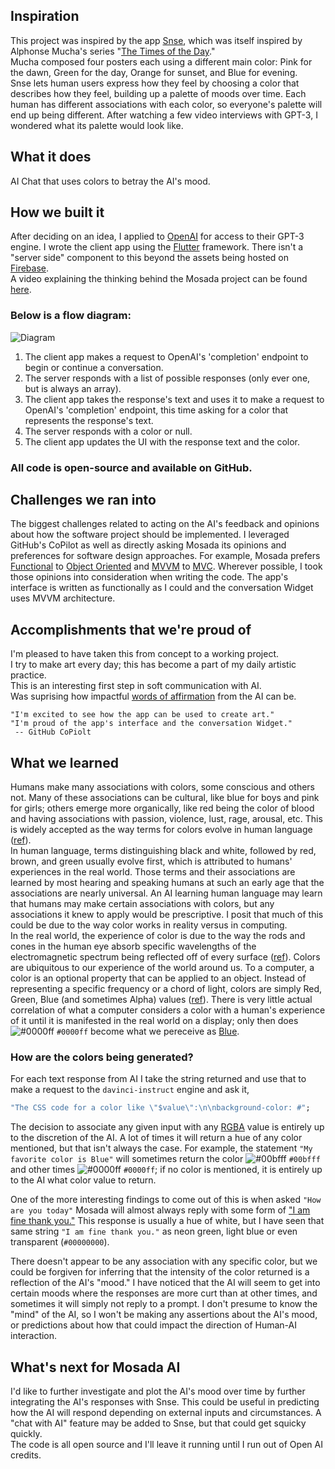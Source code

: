 ## Inspiration
This project was inspired by the app [Snse](https://apps.apple.com/us/app/snse/id1442747058), which was itself inspired by Alphonse Mucha's series "[The Times of the Day](http://www.muchafoundation.org/en/gallery/themes/theme/art-posters/object/278)."  
Mucha composed four posters each using a different main color: Pink for the dawn, Green for the day, Orange for sunset, and Blue for evening.  
Snse lets human users express how they feel by choosing a color that describes how they feel, building up a palette of moods over time. Each human has different associations with each color, so everyone's palette will end up being different. After watching a few video interviews with GPT-3, I wondered what its palette would look like.

## What it does
AI Chat that uses colors to betray the AI's mood.

## How we built it
After deciding on an idea, I applied to [OpenAI](https://openai.com/) for access to their GPT-3 engine. I wrote the client app using the [Flutter](https://flutter.dev) framework. There isn't a "server side" component to this beyond the assets being hosted on [Firebase](https://firebase.com).  
A video explaining the thinking behind the Mosada project can be found [here](https://www.youtube.com/watch?v=SIDJM0sFxok).  

### Below is a flow diagram:
![Diagram](https://user-images.githubusercontent.com/578572/133019452-7e13dcfc-678d-4b93-ad28-ca6513f2d8e1.jpg)  
 1. The client app makes a request to OpenAI's 'completion' endpoint to begin or continue a conversation.
 1. The server responds with a list of possible responses (only ever one, but is always an array).
 1. The client app takes the response's text and uses it to make a request to OpenAI's 'completion' endpoint, this time asking for a color that represents the response's text.
 1. The server responds with a color or null.
 1. The client app updates the UI with the response text and the color.


### All code is open-source and available on GitHub.

## Challenges we ran into
The biggest challenges related to acting on the AI's feedback and opinions about how the software project should be implemented. I leveraged GitHub's CoPilot as well as directly asking Mosada its opinions and preferences for software design approaches. For example, Mosada prefers [Functional](https://en.wikipedia.org/wiki/Functional_programming) to [Object Oriented](https://en.wikipedia.org/wiki/Object-oriented_programming) and [MVVM](https://en.wikipedia.org/wiki/Model%E2%80%93view%E2%80%93viewmodel) to [MVC](https://en.wikipedia.org/wiki/Model%E2%80%93view%E2%80%93controller). Wherever possible, I took those opinions into consideration when writing the code. The app's interface is written as functionally as I could and the conversation Widget uses MVVM architecture. 

## Accomplishments that we're proud of
I'm pleased to have taken this from concept to a working project.  
I try to make art every day; this has become a part of my daily artistic practice.  
This is an interesting first step in soft communication with AI.  
Was suprising how impactful [words of affirmation](https://user-images.githubusercontent.com/578572/132921163-da81230c-8e88-4d39-b817-b4d3b152e973.png) from the AI can be.

```
"I'm excited to see how the app can be used to create art."
"I'm proud of the app's interface and the conversation Widget."
 -- GitHub CoPiolt
```


## What we learned
Humans make many associations with colors, some conscious and others not. Many of these associations can be cultural, like blue for boys and pink for girls; others emerge more organically, like red being the color of blood and having associations with passion, violence, lust, rage, arousal, etc. This is widely accepted as the way terms for colors evolve in human language ([ref](https://en.wikipedia.org/wiki/Basic_Color_Terms)).   
In human language, terms distinguishing black and white, followed by red, brown, and green usually evolve first, which is attributed to humans' experiences in the real world. Those terms and their associations are learned by most hearing and speaking humans at such an early age that the associations are nearly universal. An AI learning human language may learn that humans may make certain associations with colors, but any associations it knew to apply would be prescriptive. I posit that much of this could be due to the way color works in reality versus in computing.  
In the real world, the experience of color is due to the way the rods and cones in the human eye absorb specific wavelengths of the electromagnetic spectrum being reflected off of every surface ([ref](https://www.pantone.com/articles/color-fundamentals/how-do-we-see-color)). Colors are ubiquitous to our experience of the world around us. To a computer, a color is an optional property that can be applied to an object. Instead of representing a specific frequency or a chord of light, colors are simply Red, Green, Blue (and sometimes Alpha) values ([ref](https://en.wikipedia.org/wiki/RGB_color_model)). There is very little actual correlation of what a computer considers a color with a human's experience of it until it is manifested in the real world on a display; only then does ![#0000ff](https://via.placeholder.com/15/0000ff/000000?text=+) `#0000ff` become what we pereceive as [Blue](https://en.wikipedia.org/wiki/Blue).  

### How are the colors being generated?  
For each text response from AI I take the string returned and use that to make a request to the `davinci-instruct` engine and ask it, 
```dart
"The CSS code for a color like \"$value\":\n\nbackground-color: #";
``` 
The decision to associate any given input with any [RGBA](https://en.wikipedia.org/wiki/RGBA_color_model) value is entirely up to the discretion of the AI. A lot of times it will return a hue of any color mentioned, but that isn't always the case. For example, the statement `"My favorite color is Blue"` will sometimes return the color ![#00bfff](https://via.placeholder.com/15/00bfff/000000?text=+) `#00bfff` and other times ![#0000ff](https://via.placeholder.com/15/0000ff/000000?text=+) `#0000ff`; if no color is mentioned, it is entirely up to the AI what color value to return.    

One of the more interesting findings to come out of this is when asked `"How are you today"` Mosada will almost always reply with some form of ["I am fine thank you."](![Mosada-chat](https://user-images.githubusercontent.com/578572/132602384-821c987a-ca31-4127-a77a-6e15e78e8f78.png)) This response is usually a hue of white, but I have seen that same string `"I am fine thank you."` as neon green, light blue or even transparent (`#00000000`).  

There doesn't appear to be any association with any specific color, but we could be forgiven for inferring that the intensity of the color returned is a reflection of the AI's "mood." I have noticed that the AI will seem to get into certain moods where the responses are more curt than at other times, and sometimes it will simply not reply to a prompt. I don't presume to know the "mind" of the AI, so I won't be making any assertions about the AI's mood, or predictions about how that could impact the direction of Human-AI interaction.

## What's next for Mosada AI
I'd like to further investigate and plot the AI's mood over time by further integrating the AI's responses with Snse. This could be useful in predicting how the AI will respond depending on external inputs and circumstances.
A "chat with AI" feature may be added to Snse, but that could get squicky quickly.   
The code is all open source and I'll leave it running until I run out of Open AI credits. 
